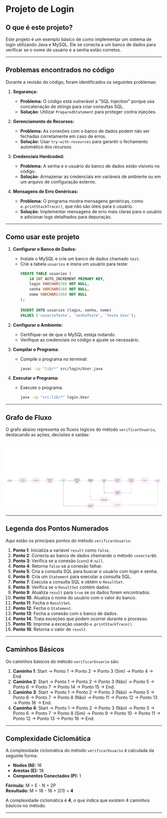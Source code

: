 # Projeto de Login

## O que é este projeto?
Este projeto é um exemplo básico de como implementar um sistema de login utilizando Java e MySQL. Ele se conecta a um banco de dados para verificar se o nome de usuário e a senha estão corretos.

---

## Problemas encontrados no código

Durante a revisão do código, foram identificados os seguintes problemas:

1. **Segurança:**
   - **Problema:** O código está vulnerável a "SQL Injection" porque usa concatenação de strings para criar consultas SQL.
   - **Solução:** Utilizar `PreparedStatement` para proteger contra injeções.

2. **Gerenciamento de Recursos:**
   - **Problema:** As conexões com o banco de dados podem não ser fechadas corretamente em caso de erros.
   - **Solução:** Usar `try-with-resources` para garantir o fechamento automático dos recursos.

3. **Credenciais Hardcoded:**
   - **Problema:** A senha e o usuário do banco de dados estão visíveis no código.
   - **Solução:** Armazenar as credenciais em variáveis de ambiente ou em um arquivo de configuração externo.

4. **Mensagens de Erro Genéricas:**
   - **Problema:** O programa mostra mensagens genéricas, como `e.printStackTrace()`, que não são úteis para o usuário.
   - **Solução:** Implementar mensagens de erro mais claras para o usuário e adicionar logs detalhados para depuração.

---

## Como usar este projeto

1. **Configurar o Banco de Dados:**
   - Instale o MySQL e crie um banco de dados chamado `test`.
   - Crie a tabela `usuarios` e insira um usuário para teste:
     ```sql
     CREATE TABLE usuarios (
         id INT AUTO_INCREMENT PRIMARY KEY,
         login VARCHAR(50) NOT NULL,
         senha VARCHAR(50) NOT NULL,
         nome VARCHAR(100) NOT NULL
     );

     INSERT INTO usuarios (login, senha, nome) 
     VALUES ('usuarioTeste', 'senhaTeste', 'Teste User');
     ```

2. **Configurar o Ambiente:**
   - Certifique-se de que o MySQL esteja rodando.
   - Verifique as credenciais no código e ajuste se necessário.

3. **Compilar o Programa:**
   - Compile o programa no terminal:
     ```bash
     javac -cp "lib/*" src/login/User.java
     ```

4. **Executar o Programa:**
   - Execute o programa:
     ```bash
     java -cp "src:lib/*" login.User
     ```

---

## Grafo de Fluxo

O grafo abaixo representa os fluxos lógicos do método `verificarUsuario`, destacando as ações, decisões e saídas:

![Grafo de Fluxo](documentacao/fluoxograma.png)

---

## Legenda dos Pontos Numerados

Aqui estão os principais pontos do método `verificarUsuario`:

1. **Ponto 1**: Inicializa a variável `result` como `false`.
2. **Ponto 2**: Conecta ao banco de dados chamando o método `conectarBD`.
3. **Ponto 3**: Verifica se a conexão (`conn`) é `null`.
4. **Ponto 4**: Retorna `false` se a conexão falhar.
5. **Ponto 5**: Cria a consulta SQL para buscar o usuário com login e senha.
6. **Ponto 6**: Cria um `Statement` para executar a consulta SQL.
7. **Ponto 7**: Executa a consulta SQL e obtém o `ResultSet`.
8. **Ponto 8**: Verifica se o `ResultSet` contém dados.
9. **Ponto 9**: Atualiza `result` para `true` se os dados forem encontrados.
10. **Ponto 10**: Atualiza o nome do usuário com o valor do banco.
11. **Ponto 11**: Fecha o `ResultSet`.
12. **Ponto 12**: Fecha o `Statement`.
13. **Ponto 13**: Fecha a conexão com o banco de dados.
14. **Ponto 14**: Trata exceções que podem ocorrer durante o processo.
15. **Ponto 15**: Imprime a exceção usando `e.printStackTrace()`.
16. **Ponto 16**: Retorna o valor de `result`.

---

## Caminhos Básicos

Os caminhos básicos do método `verificarUsuario` são:

1. **Caminho 1**: Start → Ponto 1 → Ponto 2 → Ponto 3 (Sim) → Ponto 4 → End.
2. **Caminho 2**: Start → Ponto 1 → Ponto 2 → Ponto 3 (Não) → Ponto 5 → Ponto 6 → Ponto 7 → Ponto 14 → Ponto 15 → End.
3. **Caminho 3**: Start → Ponto 1 → Ponto 2 → Ponto 3 (Não) → Ponto 5 → Ponto 6 → Ponto 7 → Ponto 8 (Não) → Ponto 11 → Ponto 12 → Ponto 13 → Ponto 16 → End.
4. **Caminho 4**: Start → Ponto 1 → Ponto 2 → Ponto 3 (Não) → Ponto 5 → Ponto 6 → Ponto 7 → Ponto 8 (Sim) → Ponto 9 → Ponto 10 → Ponto 11 → Ponto 12 → Ponto 13 → Ponto 16 → End.

---

## Complexidade Ciclomática

A complexidade ciclomática do método `verificarUsuario` é calculada da seguinte forma:

- **Nodos (N):** 16
- **Arestas (E):** 18
- **Componentes Conectados (P):** 1

**Fórmula:** M = E - N + 2P  
**Resultado:** M = 18 - 16 + 2(1) = **4**

A complexidade ciclomática é **4**, o que indica que existem 4 caminhos básicos no método.

---
